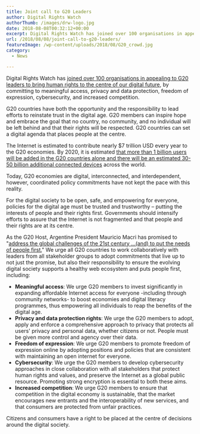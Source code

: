```yaml
---
title: Joint call to G20 Leaders
author: Digital Rights Watch
authorThumb: /images/drw-logo.jpg
date: 2018-08-08T00:32:12+00:00
excerpt: Digital Rights Watch has joined over 100 organisations in appealing to G20 leaders to bring human rights to the centre of our digital future.
url: /2018/08/08/joint-call-to-g20-leaders/
featureImage: /wp-content/uploads/2018/08/G20_crowd.jpg
category:
  - News

---
```

Digital Rights Watch has [joined over 100 organisations in appealing to G20 leaders to bring human rights to the centre of our digital future][1], by committing to meaningful access, privacy and data protection, freedom of expression, cybersecurity, and increased competition.

G20 countries have both the opportunity and the responsibility to lead efforts to reinstate trust in the digital age. G20 members can inspire hope and embrace the goal that no country, no community, and no individual will be left behind and that their rights will be respected. G20 countries can set a digital agenda that places people at the centre.

The Internet is estimated to contribute nearly $7 trillion USD every year to the G20 economies. By 2020, it is estimated <a target="_blank" href="https://www.internetsociety.org/blog/2017/04/securing-our-digital-economy/" rel="noreferrer noopener">that more than 1 billion users will be added in the G20 countries alone and there will be an estimated 30-50 billion additional connected devices</a> across the world.

Today, G20 economies are digital, interconnected, and interdependent, however, coordinated policy commitments have not kept the pace with this reality.

For the digital society to be open, safe, and empowering for everyone, policies for the digital age must be trusted and trustworthy – putting the interests of people and their rights first. Governments should intensify efforts to assure that the Internet is not fragmented and that people and their rights are at its centre.

As the G20 Host, Argentine President Mauricio Macri has promised to "<a target="_blank" href="https://www.g20.org/en/news/argentine-president-macri-we-are-promoting-consensus-and-dialogue-g20" rel="noreferrer noopener">address the global challenges of the 21st century …(and) to put the needs of people first.</a>" We urge all G20 countries to work collaboratively with leaders from all stakeholder groups to adopt commitments that live up to not just the promise, but also their responsibility to ensure the evolving digital society supports a healthy web ecosystem and puts people first, including:

  * **Meaningful access**: We urge G20 members to invest significantly in expanding affordable Internet access for everyone -including through community networks- to boost economies and digital literacy programmes, thus empowering all individuals to reap the benefits of the digital age.
  * **Privacy and data protection rights**: We urge the G20 members to adopt, apply and enforce a comprehensive approach to privacy that protects all users' privacy and personal data, whether citizens or not. People must be given more control and agency over their data.
  * **Freedom of expression**: We urge G20 members to promote freedom of expression online by adopting positions and policies that are consistent with maintaining an open internet for everyone.
  * **Cybersecurity**: We urge the G20 members to develop cybersecurity approaches in close collaboration with all stakeholders that protect human rights and values, and preserve the Internet as a global public resource. Promoting strong encryption is essential to both these aims.
  * **Increased competition**: We urge G20 members to ensure that competition in the digital economy is sustainable, that the market encourages new entrants and the interoperability of new services, and that consumers are protected from unfair practices.

Citizens and consumers have a right to be placed at the centre of decisions around the digital society.

 [1]: https://g20openletter.org/
